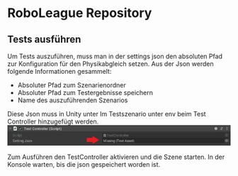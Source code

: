 ﻿# RoboLeague Repository
 
 ## Tests ausführen
 
 Um Tests auszuführen, muss man in der settings json den absoluten Pfad zur Konfiguration für den Physikabgleich setzen. Aus der Json werden folgende Informationen gesammelt:
 * Absoluter Pfad zum Szenarienordner
 * Absoluter Pfad zum Testergebnisse speichern
 * Name des auszuführenden Szenarios
 
 Diese Json muss in Unity unter Im Testszenario unter env beim Test Controller hinzugefügt werden.
 ![image info](./Pictures/TestController.png)
 
 Zum Ausführen den TestController aktivieren und die Szene starten.
 In der Konsole warten, bis die json gespeichert worden ist.
